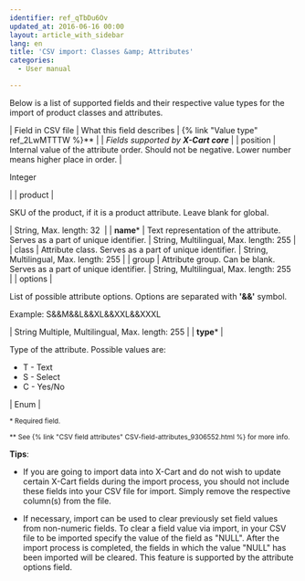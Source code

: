 ```yaml
---
identifier: ref_qTbDu6Ov
updated_at: 2016-06-16 00:00
layout: article_with_sidebar
lang: en
title: 'CSV import: Classes &amp; Attributes'
categories:
  - User manual

---
```



Below is a list of supported fields and their respective value types for the import of product classes and attributes.

| Field in CSV file | What this field describes | {% link "Value type" ref_2LwMTTTW %}** |
| _Fields supported by **X-Cart core**_ |
| position | Internal value of the attribute order. Should not be negative. Lower number means higher place in order. | 

Integer

 |
| product | 

SKU of the product, if it is a product attribute. Leave blank for global.

 | String,
Max. length: 32  |
| **name*** | Text representation of the attribute. Serves as a part of unique identifier. | String,
Multilingual,
Max. length: 255 |
| class | Attribute class. Serves as a part of unique identifier. | String,
Multilingual,
Max. length: 255 |
| group | Attribute group. Can be blank. Serves as a part of unique identifier. | String,
Multilingual,
Max. length: 255  |
| options | 

List of possible attribute options. Options are separated with **'&&'** symbol.

Example: S&&M&&L&&XL&&XXL&&XXXL

 | String
Multiple,
Multilingual,
Max. length: 255 |
| **type*** | 

Type of the attribute. Possible values are:

*   T - Text
*   S - Select
*   C - Yes/No

 | Enum |

<sub>* Required field.</sub>

<sub>** See {% link "CSV field attributes" CSV-field-attributes_9306552.html %} for more info.</sub>

**Tips**:

*   If you are going to import data into X-Cart and do not wish to update certain X-Cart fields during the import process, you should not include these fields into your CSV file for import. Simply remove the respective column(s) from the file.

*   If necessary, import can be used to clear previously set field values from non-numeric fields. To clear a field value via import, in your CSV file to be imported specify the value of the field as "NULL". After the import process is completed, the fields in which the value "NULL" has been imported will be cleared. This feature is supported by the attribute options field.